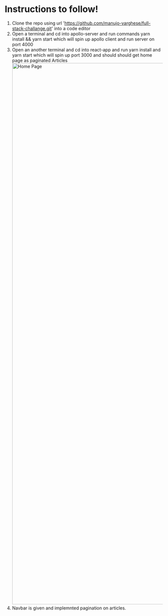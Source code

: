 # Instructions to follow!
1. Clone the repo using url 'https://github.com/manujo-varghese/full-stack-challange.git' into a code editor
2. Open a terminal and cd into apollo-server and run commands yarn install && yarn start 
        which will spin up apollo client and run server on port 4000
3. Open an another terminal and cd into react-app and run yarn install and yarn start 
        which will spin up port 3000 and should should get home page as paginated Articles
        <img width="1728" alt="Home Page" src="https://user-images.githubusercontent.com/40620912/202895461-46bea6fb-1dd3-44de-be78-3c16588fe880.png">
4. Navbar is given and implemnted pagination on articles.
